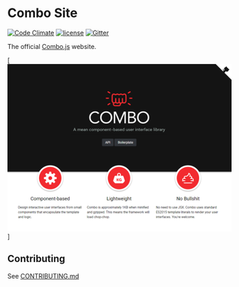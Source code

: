 # Combo Site

[![Code Climate](https://codeclimate.com/github/combojs/combo-site/badges/gpa.svg)](https://codeclimate.com/github/combojs/combo-site)
[![license](https://img.shields.io/github/license/mashape/apistatus.svg)](https://opensource.org/licenses/MIT)
[![Gitter](https://img.shields.io/gitter/room/nwjs/nw.js.svg)](https://gitter.im/combo-js/)

The official [Combo.js](http://www.combojs.com/) website.

[![Screenshot](https://raw.githubusercontent.com/combojs/combo-site/master/img/screenshot.png)]

## Contributing

See [CONTRIBUTING.md](CONTRIBUTING.md)
